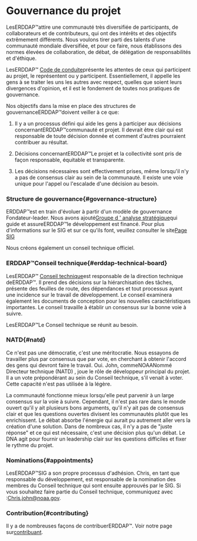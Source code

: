 # Gouvernance du projet

LesERDDAP™attire une communauté très diversifiée de participants, de collaborateurs et de contributeurs, qui ont des intérêts et des objectifs extrêmement différents. Nous voulons tirer parti des talents d'une communauté mondiale diversifiée, et pour ce faire, nous établissons des normes élevées de collaboration, de débat, de délégation de responsabilités et d'éthique.

LesERDDAP™ [Code de conduite](https://github.com/ERDDAP/erddap/blob/main/CODE_OF_CONDUCT.md)présente les attentes de ceux qui participent au projet, le représentent ou y participent. Essentiellement, il appelle les gens à se traiter les uns les autres avec respect, quelles que soient leurs divergences d'opinion, et il est le fondement de toutes nos pratiques de gouvernance.

Nos objectifs dans la mise en place des structures de gouvernanceERDDAP™doivent veiller à ce que:

1. Il y a un processus défini qui aide les gens à participer aux décisions concernantERDDAP™communauté et projet. Il devrait être clair qui est responsable de toute décision donnée et comment d'autres pourraient contribuer au résultat.

2. Décisions concernantERDDAP™Le projet et la collectivité sont pris de façon responsable, équitable et transparente.

3. Les décisions nécessaires sont effectivement prises, même lorsqu'il n'y a pas de consensus clair au sein de la communauté. Il existe une voie unique pour l'appel ou l'escalade d'une décision au besoin.


### Structure de gouvernance{#governance-structure} 

ERDDAP™est en train d'évoluer à partir d'un modèle de gouvernance Fondateur-leader. Nous avons ajouté[Groupe d ' analyse stratégique](/StrategicInsightGroup)qui guide et assureERDDAP™le développement est financé. Pour plus d'informations sur le SIG et sur ce qu'ils font, veuillez consulter le site[Page SIG](/StrategicInsightGroup)

Nous créons également un conseil technique officiel.


### ERDDAP™Conseil technique{#erddap-technical-board} 

LesERDDAP™ [Conseil technique](/technical-board)est responsable de la direction technique deERDDAP™. Il prend des décisions sur la hiérarchisation des tâches, présente des feuilles de route, des dépendances et tout processus ayant une incidence sur le travail de développement. Le conseil examinera également les documents de conception pour les nouvelles caractéristiques importantes. Le conseil travaille à établir un consensus sur la bonne voie à suivre.

LesERDDAP™Le Conseil technique se réunit au besoin.


### NATD{#natd} 

Ce n'est pas une démocratie, c'est une méritocratie. Nous essayons de travailler plus par consensus que par vote, en cherchant à obtenir l'accord des gens qui devront faire le travail. Oui. John, commeNOAANommé Directeur technique (NATD) , joue le rôle de développeur principal du projet. Il a un vote prépondérant au sein du Conseil technique, s'il venait à voter. Cette capacité n'est pas utilisée à la légère.

La communauté fonctionne mieux lorsqu'elle peut parvenir à un large consensus sur la voie à suivre. Cependant, il n'est pas rare dans le monde ouvert qu'il y ait plusieurs bons arguments, qu'il n'y ait pas de consensus clair et que les questions ouvertes divisent les communautés plutôt que les enrichissent. Le débat absorbe l'énergie qui aurait pu autrement aller vers la création d'une solution. Dans de nombreux cas, il n'y a pas de "juste réponse" et ce qui est nécessaire, c'est une décision plus qu'un débat. Le DNA agit pour fournir un leadership clair sur les questions difficiles et fixer le rythme du projet.


### Nominations{#appointments} 

LesERDDAP™SIG a son propre processus d'adhésion. Chris, en tant que responsable du développement, est responsable de la nomination des membres du Conseil technique qui sont ensuite approuvés par le SIG. Si vous souhaitez faire partie du Conseil technique, communiquez avec :[Chris.john@noaa.gov](mailto:chris.john@noaa.gov).


### Contribution{#contributing} 

Il y a de nombreuses façons de contribuerERDDAP™. Voir notre page sur[contribuant](/docs/contributing).
